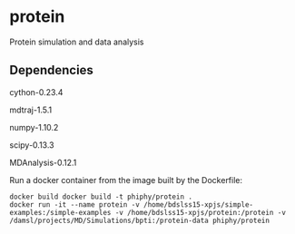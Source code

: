 # protein
Protein simulation and data analysis 

## Dependencies
cython-0.23.4

mdtraj-1.5.1

numpy-1.10.2

scipy-0.13.3

MDAnalysis-0.12.1

Run a docker container from the image built by the Dockerfile: 
```
docker build docker build -t phiphy/protein . 
docker run -it --name protein -v /home/bdslss15-xpjs/simple-examples:/simple-examples -v /home/bdslss15-xpjs/protein:/protein -v /damsl/projects/MD/Simulations/bpti:/protein-data phiphy/protein
```
